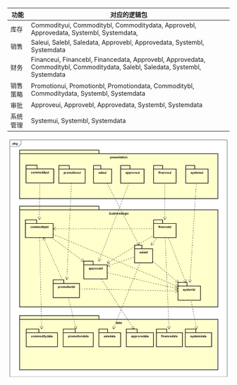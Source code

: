 | 功能   | 对应的逻辑包                                   |
| ---- | ---------------------------------------- |
| 库存   | Commodityui, Commoditybl,  Commoditydata, Approvebl, Approvedata, Systembl, Systemdata, |
| 销售   | Saleui, Salebl, Saledata, Approvebl, Approvedata, Systembl, Systemdata |
| 财务   | Financeui, Financebl, Financedata, Approvebl, Approvedata, Commoditybl,  Commoditydata,   Salebl, Saledata, Systembl, Systemdata |
| 销售策略 | Promotionui, Promotionbl, Promotiondata, Commoditybl,  Commoditydata, Systembl, Systemdata |
| 审批   | Approveui,  Approvebl, Approvedata, Systembl, Systemdata |
| 系统管理 | Systemui, Systembl, Systemdata           |

![体系结构逻辑设计方案](..\img\体系结构逻辑设计方案.png)